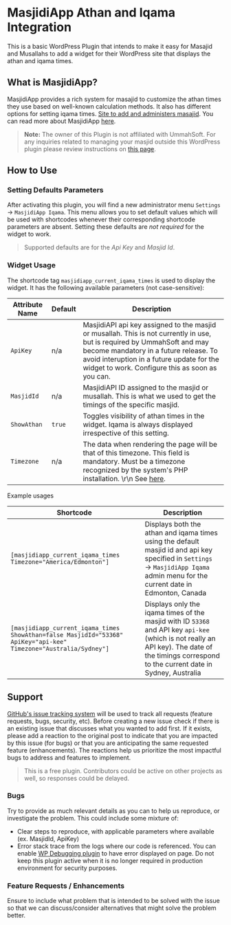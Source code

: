# MasjidiApp Athan and Iqama Integration

This is a basic WordPress Plugin that intends to make it easy for Masajid and Musallahs to add a widget for their WordPress site that displays the athan and iqama times.

## What is MasjidiApp?
MasjidiApp provides a rich system for masajid to customize the athan times they use based on well-known calculation methods. It also has different options for setting iqama times. [Site to add and administers masajid](https://admin.masjidiapp.com/). You can read more about MasjidiApp [here](https://stream.masjidiapp.com/masjidiapp/2021/02/16/masjidi-api/).

> **Note:** The owner of this Plugin is not affiliated with UmmahSoft. For any inquiries related to managing your masjid outside this WordPress plugin please review instructions on [this page](https://stream.masjidiapp.com/masjidiapp/2021/02/16/masjidi-api/).

## How to Use
### Setting Defaults Parameters
After activating this plugin, you will find a new administrator menu `Settings` → `MasjidiApp Iqama`. This menu allows you to set default values which will be used with shortcodes whenever their corresponding shortcode parameters are absent. Setting these defaults are _not required_ for the widget to work.

> Supported defaults are for the _Api Key_ and _Masjid Id_.

### Widget Usage
The shortcode tag `masjidiapp_current_iqama_times` is used to display the widget. It has the following available parameters (not case-sensitive):

| Attribute Name | Default | Description | 
| -------------- | ------- | ----------- |
| `ApiKey` | n/a | MasjidiAPI api key assigned to the masjid or musallah. This is not currently in use, but is required by UmmahSoft and may become mandatory in a future release. To avoid interuption in a future update for the widget to work. Configure this as soon as you can. |
| `MasjidId` | n/a | MasjidiAPI ID assigned to the masjid or musallah. This is what we used to get the timings of the specific masjid. |
| `ShowAthan` | `true`  | Toggles visibility of athan times in the widget. Iqama is always displayed irrespective of this setting. |
| `Timezone` | n/a | The data when rendering the page will be that of this timezone. This field is mandatory. Must be a timezone recognized by the system's PHP installation. \r\n See [here](https://www.php.net/manual/en/timezones.php). |

Example usages

| Shortcode | Description |
| --------- | ----------- |
| `[masjidiapp_current_iqama_times Timezone="America/Edmonton"]` | Displays both the athan and iqama times using the default masjid id and api key specified in `Settings` → `MasjidiApp Iqama` admin menu for the current date in Edmonton, Canada |
| `[masjidiapp_current_iqama_times ShowAthan=false MasjidId="53368" ApiKey="api-kee" Timezone="Australia/Sydney"]` | Displays only the iqama times of the masjid with ID `53368` and API key `api-kee` (which is not really an API key). The date of the timings correspond to the current date in Sydney, Australia |

## Support
[GitHub's issue tracking system](https://github.com/ProgrammingPony/masjidiapp-iqama-wordpress/issues) will be used to track all requests (feature requests, bugs, security, etc). Before creating a new issue check if there is an existing issue that discusses what you wanted to add first. If it exists, please add a reaction to the original post to indicate that you are impacted by this issue (for bugs) or that you are anticipating the same requested feature (enhancements). The reactions help us prioritize the most impactful bugs to address and features to implement.

> This is a free plugin. Contributors could be active on other projects as well, so responses could be delayed.

### Bugs
Try to provide as much relevant details as you can to help us reproduce, or investigate the problem. This could include some mixture of:
* Clear steps to reproduce, with applicable parameters where available (ex. MasjidId, ApiKey)
* Error stack trace from the logs where our code is referenced. You can enable [WP Debugging plugin](https://wordpress.org/plugins/wp-debugging/) to have error displayed on page. Do not keep this plugin active when it is no longer required in production environment for security purposes.

### Feature Requests / Enhancements
Ensure to include what problem that is intended to be solved with the issue so that we can discuss/consider alternatives that might solve the problem better.